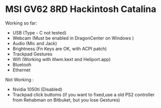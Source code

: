 # MSI GV62 8RD Hackintosh Catalina
 
Working so far:

 - USB (Type - C not tested)
 - Webcam (Must be enabled in DragonCenter on Windows )
 - Audio (Mic and Jack)
 - Brightness (Fn Keys are OK, with ACPI patch)
 - Trackpad Gestures
 - Wifi (Working with itlwm.kext and Heliport.app) 
 - Bluetooh 
 - Ethernet
 
 Not Working :
  - Nvidia 1050ti (Disabled)
  - Trackpad click buttoms (if you want to fixed,use a old PS2 controller from Rehabman on Bitbuket, but you lose Gestures)
  
  
